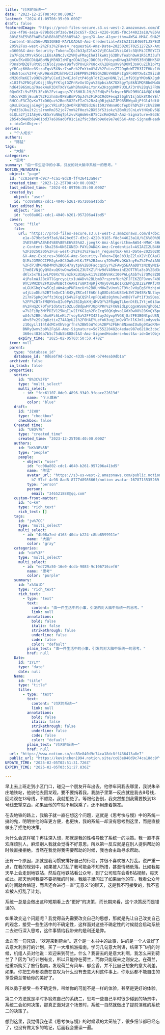 ```yaml
---
title: "讨厌的系统一"
date: "2023-12-25T08:40:00.000Z"
lastmod: "2024-01-09T06:35:00.000Z"
draft: false
featuredImage: "https://prod-files-secure.s3.us-west-2.amazonaws.com/d7dbc101-8\
  2ce-4f96-ae1a-879bd6c9f3a6/842bc657-d3c2-4220-9185-f8c344023a18/%E6%80%9D%E8%\
  80%83%E5%BF%AB%E4%B8%8E%E6%85%A2.jpeg?X-Amz-Algorithm=AWS4-HMAC-SHA256&X-Amz-\
  Content-Sha256=UNSIGNED-PAYLOAD&X-Amz-Credential=ASIAZI2LB466TLJSPE3N%2F20250\
  205%2Fus-west-2%2Fs3%2Faws4_request&X-Amz-Date=20250205T025127Z&X-Amz-Expires\
  =3600&X-Amz-Security-Token=IQoJb3JpZ2luX2VjECAaCXVzLXdlc3QtMiJIMEYCIQCtTwMWkL\
  2a7FqbLtMYvk5CeLLE8sABNcJvK2VMjwFMagIhAIlkwWzjG3DhvTeabhOwH1R5iM33uTO2kaINjct\
  gnCwZKv8DCDkQABoMNjM3NDIzMTgzODA1IgxJD6C0LrPOusyvDHwq3APH9535H3BHK5XVrNwXmi4y\
  P3nabMDZQTuRt8ScCNloIysewz9afVdPOvLRPK8oxK%2BRquXv9hD0Wi3sHCuZIhIpPtpdE%2FidL\
  yYBCaj6H8ee8StzaEqvV5XNsr7soPc%2FmYimUYAV%2FuLezZT2Dg6nWTZR3I7FHKz1VCqUD4GfHz\
  5BoNtoxs%2FHjvKv9WxEZMzkhMvI3i0EPPB%2FE5G%2BbYH8bPsIgSFb9OYXw1cX8izd0gu%2FPBD\
  dM2OdRe6Elv99E%2BfyCCed13wHIJoFztP46ghTdtZiwpH8NLly11mf93jpYMOoNXJgdviaNF863q\
  x18If%2FNCgfzOsjjSNyFYKlgtGZPnRvXotDyu%2BpbszAK7UXSgyTp8kN1MQRBbdMuGW2TwQ9wjW\
  hd64596SmLq79aek4uR3DXTXdYKwWhBhoGReLYxnXw3Hzgg00M7U3LA73rO%2Bq%2FROWIwaK4Bii\
  0QmGKIi9sF5EL3Fx0%2Fviagsqs7CtSH0JLJNj%2FdQvPi5cbyerBPN29MVC4AVQOiNdK8o5zMOvI\
  h0cuYKQhjEuu6t%2FzzhmSv0FBuBmPVGpJs%2FiRGC9dOFexq2l6ghVIsj5bk8t0eYElYWyOAK1UP\
  RHCCuF3C2QvKx77xD6Quz%2Bed5U2ExFIzC%2Bz4q9BjqkAZJP985RWquUjPfGl4fdtUf%2BQEqVP\
  q9sLEKasgjaiAgPjgccYRisP3gQvOFKB70DSdzGsI59zYWmnAOcfepD7hD%2Frzk%2BH0fE4G2Hva\
  Pyd35bJku2t2itJrnmRmJ52jo77mm%2FHoz%2BX53YS3iokz%2BmRiSCnLeVtHXyDv5QXgbFLJbUA\
  6iQLa2YjIIAEy6vXE5xYuN6qTplzvvRqWoWexB7SCzcRmQH&X-Amz-Signature=8636759ac7887\
  2b54bd4e0b69401bd37a686ad0f81c1e2f9c3da9b9e0e9e7e85&X-Amz-SignedHeaders=host&\
  x-id=GetObject"
series:
  - "个人成长"
authors:
  - "陈猛"
tags:
  - "大脑"
categories:
  - "思考"
summary: "由一件生活中的小事，引发的对大脑中系统一的思考。"
NOTION_METADATA:
  object: "page"
  id: "cc83e840-d9c7-4ca1-8dc8-ff436413a8e7"
  created_time: "2023-12-25T08:40:00.000Z"
  last_edited_time: "2024-01-09T06:35:00.000Z"
  created_by:
    object: "user"
    id: "cc08a802-cdc1-4040-b261-957206a41bd5"
  last_edited_by:
    object: "user"
    id: "cc08a802-cdc1-4040-b261-957206a41bd5"
  cover:
    type: "file"
    file:
      url: "https://prod-files-secure.s3.us-west-2.amazonaws.com/d7dbc101-82ce-4f96-a\
        e1a-879bd6c9f3a6/842bc657-d3c2-4220-9185-f8c344023a18/%E6%80%9D%E8%80%8\
        3%E5%BF%AB%E4%B8%8E%E6%85%A2.jpeg?X-Amz-Algorithm=AWS4-HMAC-SHA256&X-Am\
        z-Content-Sha256=UNSIGNED-PAYLOAD&X-Amz-Credential=ASIAZI2LB466XWJXCPVF\
        %2F20250205%2Fus-west-2%2Fs3%2Faws4_request&X-Amz-Date=20250205T025050Z\
        &X-Amz-Expires=3600&X-Amz-Security-Token=IQoJb3JpZ2luX2VjECAaCXVzLXdlc3\
        QtMiJGMEQCIFMJgke8C3Ou0uHlKiTF%2BJmsrq7O9mPKvQKW3nyEoZ%2FvAiA5LKbd5jqtR\
        %2FdPJdMGN6D4Md%2BQ6H7aytpG%2BOFaqcqx5yr%2FAwg5EAAaDDYzNzQyMzE4MzgwNSIM\
        IYmBIVNjOyQV8xuQKtwDnw9mOLZ3U7KZlFHv9dV4BNmxinE2OTTRla3sD%2Bd3xGP4fcK8V\
        dKlx5xTBipvLPQ9XcYEvmzkXLUIApwk11%2B5NVmKcI00PALgASbTvi7QMq8ZDDkvW8Cv1X\
        4jPalmWJJ8cXTlGgrcyoLtxIuWADv%2BLbm87rsprmfUc%2FJFIKZEF9vovF49kNgQkJoNU\
        9VC5WWzD%2FM2DwMsBctxAANIru8KtHpRjkMny0vWLBo1KcEMhg3DI2EPRKfJX8bOKuOdOo\
        uLGUKGbgYnw5Cq1uWm4guPKRkncUr%2B8UnM0wZvUnx%2F9VcJvHyEg6YVzhjoOfRM1gkUz\
        u4jLLwDha%2BTfmQvCIn84XyZRCx4fEAKnlqO8Dz61mU83vb3Wf2W4SRrNL7ayd388FuRdt\
        2i7m7SpKgDnffz3KcqjX64%2FqCQShlvpFOLWDz8ghmuJwmD8YTwPtIf3s5QesIolr6YZQs\
        %2FF%2BTxfMQMYbxQIu0Pp%2B1DybXHj4MVQf%2FBgWgTLkenDtELIYtjn0i3aodslq9USn\
        m%2FHqZC70fyPIdGtutSOZLud8dpwMPJUpRPRn%2FX69idLpCqgxWS8m7ghQbL5ChDRuqMV\
        w7%2FjBp3MYPDZV125NqI1w2IfKG1g%2FoZcg90QKghvo1GdX0w08%2BKvQY6pgE3NNvQSo\
        wA4c%2BEch5x6Pi6LeKL7fvoySa%2FFX42tuyZdywpVVGBj8a7FE3B0NtpsUSNjCRlDbaYD\
        4hv5Px2SsDgUztixZ74AQyU21%2F0HAEYLefuK3uqj1nQvOTnllKJmlLodywzka5PejJQFA\
        z1OqyLl114tddMCeXhVegrfhs%2BW5bWYdp%2BP%2FbHnBNxmmIUuEg0XaoKNvv4TfH9AQQ\
        BNRyQwmv3p0%2Fg&X-Amz-Signature=5d755220482c4edae987e6218c3cbc77ee00747\
        360ec4836a7b5c75db5b808d1&X-Amz-SignedHeaders=host&x-id=GetObject"
      expiry_time: "2025-02-05T03:50:50.478Z"
  icon: null
  parent:
    type: "database_id"
    database_id: "8d6a6f9d-5a2c-433b-a560-b744eab9db1a"
  archived: false
  in_trash: false
  properties:
    series:
      id: "B%3C%3FS"
      type: "multi_select"
      multi_select:
        - id: "fdc61107-0de9-4896-9349-9feace22613d"
          name: "个人成长"
          color: "blue"
    draft:
      id: "JiWU"
      type: "checkbox"
      checkbox: false
    Created time:
      id: "UBQ%7B"
      type: "created_time"
      created_time: "2023-12-25T08:40:00.000Z"
    authors:
      id: "bK%3B%5B"
      type: "people"
      people:
        - object: "user"
          id: "cc08a802-cdc1-4040-b261-957206a41bd5"
          name: "陈猛"
          avatar_url: "https://s3-us-west-2.amazonaws.com/public.notion-static.com/775523\
            b7-57cf-4c98-8ad8-8777d898666f/notion-avatar-1678713535269.png"
          type: "person"
          person:
            email: "346521888@qq.com"
    custom-front-matter:
      id: "c~kA"
      type: "rich_text"
      rich_text: []
    tags:
      id: "jw%7CC"
      type: "multi_select"
      multi_select:
        - id: "4b08a7ed-d163-40da-b224-c8bb8599911e"
          name: "大脑"
          color: "gray"
    categories:
      id: "nbY%3F"
      type: "multi_select"
      multi_select:
        - id: "ed729a50-16e0-4cdb-9083-9c106716cef6"
          name: "思考"
          color: "purple"
    summary:
      id: "x%3AlD"
      type: "rich_text"
      rich_text:
        - type: "text"
          text:
            content: "由一件生活中的小事，引发的对大脑中系统一的思考。"
            link: null
          annotations:
            bold: false
            italic: false
            strikethrough: false
            underline: false
            code: false
            color: "default"
          plain_text: "由一件生活中的小事，引发的对大脑中系统一的思考。"
          href: null
    Date:
      id: "zYLY"
      type: "date"
      date: null
    Name:
      id: "title"
      type: "title"
      title:
        - type: "text"
          text:
            content: "讨厌的系统一"
            link: null
          annotations:
            bold: false
            italic: false
            strikethrough: false
            underline: false
            code: false
            color: "default"
          plain_text: "讨厌的系统一"
          href: null
  url: "https://www.notion.so/cc83e840d9c74ca18dc8ff436413a8e7"
  public_url: "https://kevinchen1994.notion.site/cc83e840d9c74ca18dc8ff436413a8e7"
UPDATE_TIME: "2025-02-05T02:51:31.726Z"
EXPIRY_TIME: "2025-02-05T03:51:27.836Z"

---
```

<link rel="stylesheet" href="https://cdn.jsdelivr.net/npm/katex@0.16.2/dist/katex.min.css" integrity="sha384-bYdxxUwYipFNohQlHt0bjN/LCpueqWz13HufFEV1SUatKs1cm4L6fFgCi1jT643X" crossorigin="anonymous">


早上去上班走到小区门口，碰见一个朋友开车出去，他停车问我去哪里，我说朱辛庄地铁站，他说他去回龙观，要不要捎着我，我脑子里第一反应就是我去8号线，回龙观在13号线，不顺路，我就拒绝了。等跟他告别，我突然想到我需要换到13号线去望京西，如果坐他的车就不用换乘了，还不用走着挨冻。


在去地铁的路上，我脑子就一直在想这个问题，这就是《思考快与慢》中的系统一搞的鬼，明明坐他的车更方便，也更快，我的系统一却没有思考到这里，而是直接做出了拒绝的决策。


为什么会这样呢？再往深入想，那就是我的性格导致了系统一的决策。我一直不喜欢麻烦别人，麻烦别人我就会觉得不好意思，所以第一反应就是在别人提供帮助的时候直接拒绝。当然在我觉得我需要帮助的时候，我也会主动寻求帮助。


还有一个原因，那就是我习惯安排好自己的行程，并很不喜欢被人打乱。说严重一点，在我的规划中，如果被人打乱了我可能会不知所措，甚至情绪低落。比如我每天早上会走到地铁站，然后在地铁站看公众号，到了公司班车会看B站视频，每天如此。那天他问我要不要捎我的时候，我脑子里闪过了如果坐他的车，我看公众号的时间就会缩短，而且还会进行一直“无意义”的聊天，这是我不可接受的，我不喜欢被人打乱了计划。


系统一总是会做出这种短期看上去“更好”的决策，而长期来看，这个决策反而是错误的。


如果改变这个问题呢？我觉得首先需要改变自己的思想，那就是先让自己改变自己的观念，接受一些生活中的不确定性，这样面对这些不确定性的时候就会启动系统二去进行深入思考，这件事情给我带来的是利还是弊。


孟岩有一句咒语，“欢迎来到荷兰”。这个是一本书中的故事，讲的是一个人做好了去意大利旅行的计划，买了一大堆旅游指南，学习几句意大利语，结果下飞机的时候，机组人员对他说：欢迎来到荷兰。什么？我要去的是意大利啊，我怎么来到荷兰了？因为飞行计划有变，所以只能停在荷兰，而你只能既来之则安之。在荷兰，他重新购买了旅行指南，发现荷兰有风车、郁金香，并不比自己想象的意大利差。如果，你把生命都浪费在哀叹为什么没有去意大利这件事上，你永远都不能自由的享受荷兰带给你的美好了。


所以勇于接受一些不确定性，带给你的可能不是一样的体验，甚至是更好的体验。


第二个方法就是平时多锻炼自己的系统二，思考一些自己平时很少碰到的场景中，系统二会如何决策，那真正面对这个场景时，系统一自然就做出了提前演练的系统二的决策了。


想到这里，我觉得我在读《思考快与慢》的时候读的太笼统了，很多细节都已经忘了，也没有做太多的笔记，后面我会重读一遍。

